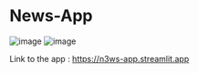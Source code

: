# News-App


![image](https://github.com/user-attachments/assets/818f2a7a-7230-45ce-8065-fe75f98760e3)
![image](https://github.com/user-attachments/assets/bedf1803-c729-4192-80e4-6de360bae8e5)

Link to the app : https://n3ws-app.streamlit.app



